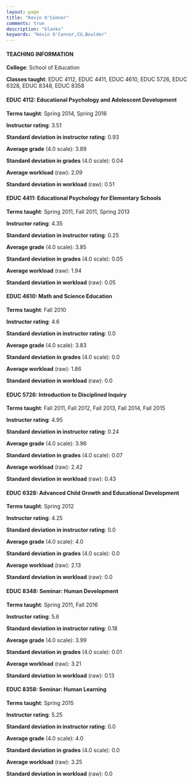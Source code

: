 ```yaml
---
layout: page
title: "Kevin O'Connor" 
comments: true
description: "blanks"
keywords: "Kevin O'Connor,CU,Boulder"
---
```

<head>
<script src="https://ajax.googleapis.com/ajax/libs/jquery/2.1.3/jquery.min.js"></script>
<script src="https://dl.dropboxusercontent.com/s/pc42nxpaw1ea4o9/highcharts.js?dl=0"></script>
<!-- <script src="../assets/js/highcharts.js"></script> -->
<style type="text/css">@font-face {
	font-family: "Bebas Neue";
	src: url(https://www.filehosting.org/file/details/544349/BebasNeue Regular.otf) format("opentype");
	}
	h1.Bebas { 
		font-family: "Bebas Neue", Verdana, Tahoma;
	}
</style>
</head>
	   
#### TEACHING INFORMATION

**College**: School of Education

**Classes taught**: EDUC 4112, EDUC 4411, EDUC 4610, EDUC 5726, EDUC 6328, EDUC 8348, EDUC 8358

#### EDUC 4112: Educational Psychology and Adolescent Development

**Terms taught**: Spring 2014, Spring 2016

**Instructor rating**: 3.51

**Standard deviation in instructor rating**: 0.93

**Average grade** (4.0 scale): 3.89

**Standard deviation in grades** (4.0 scale): 0.04

**Average workload** (raw): 2.09

**Standard deviation in workload** (raw): 0.51

#### EDUC 4411: Educational Psychology for Elementary Schools

**Terms taught**: Spring 2011, Fall 2011, Spring 2013

**Instructor rating**: 4.35

**Standard deviation in instructor rating**: 0.25

**Average grade** (4.0 scale): 3.85

**Standard deviation in grades** (4.0 scale): 0.05

**Average workload** (raw): 1.94

**Standard deviation in workload** (raw): 0.05

#### EDUC 4610: Math and Science Education

**Terms taught**: Fall 2010

**Instructor rating**: 4.6

**Standard deviation in instructor rating**: 0.0

**Average grade** (4.0 scale): 3.83

**Standard deviation in grades** (4.0 scale): 0.0

**Average workload** (raw): 1.86

**Standard deviation in workload** (raw): 0.0

#### EDUC 5726: Introduction to Disciplined Inquiry

**Terms taught**: Fall 2011, Fall 2012, Fall 2013, Fall 2014, Fall 2015

**Instructor rating**: 4.95

**Standard deviation in instructor rating**: 0.24

**Average grade** (4.0 scale): 3.96

**Standard deviation in grades** (4.0 scale): 0.07

**Average workload** (raw): 2.42

**Standard deviation in workload** (raw): 0.43

#### EDUC 6328: Advanced Child Growth and Educational Development

**Terms taught**: Spring 2012

**Instructor rating**: 4.25

**Standard deviation in instructor rating**: 0.0

**Average grade** (4.0 scale): 4.0

**Standard deviation in grades** (4.0 scale): 0.0

**Average workload** (raw): 2.13

**Standard deviation in workload** (raw): 0.0

#### EDUC 8348: Seminar: Human Development

**Terms taught**: Spring 2011, Fall 2016

**Instructor rating**: 5.6

**Standard deviation in instructor rating**: 0.18

**Average grade** (4.0 scale): 3.99

**Standard deviation in grades** (4.0 scale): 0.01

**Average workload** (raw): 3.21

**Standard deviation in workload** (raw): 0.13

#### EDUC 8358: Seminar: Human Learning

**Terms taught**: Spring 2015

**Instructor rating**: 5.25

**Standard deviation in instructor rating**: 0.0

**Average grade** (4.0 scale): 4.0

**Standard deviation in grades** (4.0 scale): 0.0

**Average workload** (raw): 3.25

**Standard deviation in workload** (raw): 0.0


